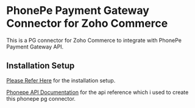 # PhonePe Payment Gateway Connector for Zoho Commerce

This is a PG connector for Zoho Commerce to integrate with PhonePe Payment Gateway API.

## Installation Setup

[Please Refer Here](https://github.com/paalamugan/phonepe-pg-connector-for-zoho-commerce/files/10693993/Payment.Gateway.Connector-Help.Guide.pdf) for the installation setup.

[Phonepe API Documentation](https://developer.phonepe.com/v1/reference/pay-api-1) for the api reference which i used to create this phonepe pg connector.
